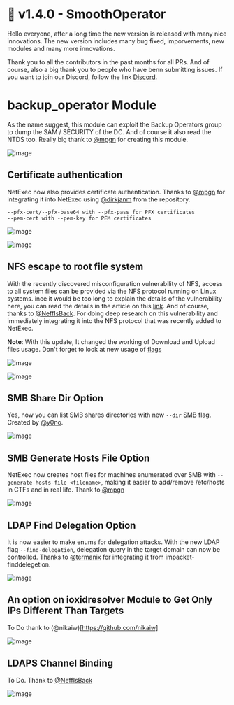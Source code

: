 # 🧈 v1.4.0 - SmoothOperator

Hello everyone, after a long time the new version is released with many nice innovations. The new version includes many bug fixed, imporvements, new modules and many more innovations.

Thank you to all the contributors in the past months for all PRs. And of course, also a big thank you to people who have benn submitting issues. If you want to join our Discord, follow the link [Discord](https://discord.gg/pjwUTQzg8R).

# backup_operator Module

As the name suggest, this module can exploit the Backup Operators group to dump the SAM / SECURITY of the DC. And of course it also read the NTDS too. Really big thank to [@mpgn](https://x.com/mpgn_x64) for creating this module.

![image](https://github.com/user-attachments/assets/bce85c5a-ffb1-4b17-9d02-acd76b4d51cd)

## Certificate authentication

NetExec now also provides certificate authentication. Thanks to [@mpgn](https://x.com/mpgn_x64) for integrating it into NetExec using [@dirkjanm](https://github.com/dirkjanm) from the repository.

```
--pfx-cert/--pfx-base64 with --pfx-pass for PFX certificates
--pem-cert with --pem-key for PEM certificates
```
![image](https://github.com/user-attachments/assets/c758b9bc-a587-4ced-84ec-453af69ae90c)

![image](https://github.com/user-attachments/assets/90558bd8-3f81-428e-afb3-97719e7aa231)

## NFS escape to root file system

With the recently discovered misconfiguration vulnerability of NFS, access to all system files can be provided via the NFS protocol running on Linux systems. 
ince it would be too long to explain the details of the vulnerability here, you can read the details in the article on this [link](https://www.hvs-consulting.de/en/nfs-security-identifying-and-exploiting-misconfigurations/). 
And of course, thanks to [@NeffIsBack](https://x.com/al3x\_n3ff). For doing deep research on this vulnerability and immediately integrating it into the NFS protocol that was recently added to NetExec.

**Note**: With this update, It changed the working of Download and Upload files usage. Don't forget to look at new usage of [flags](../nfs-protocol/Download-and-Upload-Files.md)

![image](https://github.com/user-attachments/assets/f71118eb-a343-4a53-b9e9-9c9decd7a1a4)

![image](https://github.com/user-attachments/assets/2c2a0f98-3493-42bb-bc26-234836b722f1)

## SMB Share Dir Option

Yes, now you can list SMB shares directories with new `--dir` SMB flag. Created by [@y0no](https://github.com/y0no).

![image](https://github.com/user-attachments/assets/8ef5d270-0b86-4cf8-acee-f4ae370e59e7)

## SMB Generate Hosts File Option

NetExec now creates host files for machines enumerated over SMB with `--generate-hosts-file <filename>`, making it easier to add/remove /etc/hosts in CTFs and in real life. Thank to [@mpgn](https://x.com/mpgn_x64)

![image](https://github.com/user-attachments/assets/ffe68e1f-ea15-4ecc-86b3-abc059064691)

## LDAP Find Delegation Option

It is now easier to make enums for delegation attacks. With the new LDAP flag `--find-delegation`, delegation query in the target domain can now be controlled. Thanks to [@termanix](https://github.com/termanix) for integrating it from impacket-finddelegetion.

![image](https://github.com/user-attachments/assets/be853996-137e-4ff2-b46a-0956a208e86d)

## An option on ioxidresolver Module to Get Only IPs Different Than Targets

To Do  thank to (@nikaiw)[https://github.com/nikaiw]

![image](https://github.com/user-attachments/assets/9d07dfcc-0cd5-49c9-a06f-dfb642ef743a)

## LDAPS Channel Binding

To Do. Thank to [@NeffIsBack](https://x.com/al3x\_n3ff) 

![image](https://github.com/user-attachments/assets/3dcb9ff0-e0b6-4df5-b643-3bd662182915)
